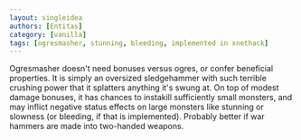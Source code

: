 ```yaml
---
layout: singleidea
authors: [Entitas]
category: [vanilla]
tags: [ogresmasher, stunning, bleeding, implemented in xnethack]
---
```

Ogresmasher doesn't need bonuses versus ogres, or confer beneficial properties. It is simply an oversized sledgehammer with such terrible crushing power that it splatters anything it's swung at. On top of modest damage bonuses, it has chances to instakill sufficiently small monsters, and may inflict negative status effects on large monsters like stunning or slowness (or bleeding, if that is implemented). Probably better if war hammers are made into two-handed weapons.
